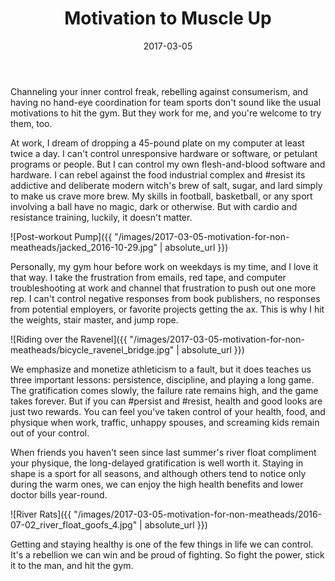 ﻿---
layout: post
title:  "Motivation to Muscle Up"
date:   2017-03-05
categories: fitness
---

Channeling your inner control freak, rebelling against consumerism, and having no hand-eye coordination for team sports don't sound like the usual motivations to hit the gym. But they work for me, and you're welcome to try them, too.

At work, I dream of dropping a 45-pound plate on my computer at least twice a day. I can't control unresponsive hardware or software, or petulant programs or people. But I can control my own flesh-and-blood software and hardware. I can rebel against the food industrial complex and #resist its addictive and deliberate modern witch's brew of salt, sugar, and lard simply to make us crave more brew. My skills in football, basketball, or any sport involving a ball have no magic, dark or otherwise. But with cardio and resistance training, luckily, it doesn't matter.

![Post-workout Pump]({{ "/images/2017-03-05-motivation-for-non-meatheads/jacked_2016-10-29.jpg" | absolute_url }})


Personally, my gym hour before work on weekdays is my time, and I love it that way. I take the frustration from emails, red tape, and computer troubleshooting at work 
and channel that frustration to push out one more rep. I can't control negative responses from book publishers, no responses from potential employers, or favorite projects getting the ax. This is why I hit the weights, stair master, and jump rope. 


![Riding over the Ravenel]({{ "/images/2017-03-05-motivation-for-non-meatheads/bicycle_ravenel_bridge.jpg" | absolute_url }})

We emphasize and monetize athleticism to a fault, but it does teaches us three important lessons: persistence, discipline, and playing a long game. The gratification comes slowly, the failure rate remains high, and the game takes forever. But if you can \#persist and \#resist, health and good looks are just two rewards. You can feel you've taken control of your health, food, and physique when work, traffic, unhappy spouses, and screaming kids remain out of your control. 

When friends you haven't seen since last summer's river float compliment your physique, the long-delayed gratification is well worth it. Staying in shape is a sport for all seasons, and although others tend to notice only during the warm ones, we can enjoy the high health benefits and lower doctor bills year-round.


![River Rats]({{ "/images/2017-03-05-motivation-for-non-meatheads/2016-07-02_river_float_goofs_4.jpg" | absolute_url }})

Getting and staying healthy is one of the few things in life we can control. It's a rebellion we can win and be proud of fighting. So fight the power, stick it to the man, and hit the gym.


